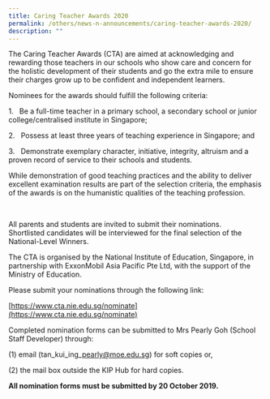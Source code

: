 ```yaml
---
title: Caring Teacher Awards 2020
permalink: /others/news-n-announcements/caring-teacher-awards-2020/
description: ""
---
```

The Caring Teacher Awards (CTA) are aimed at acknowledging and rewarding those teachers in our schools who show care and concern for the holistic development of their students and go the extra mile to ensure their charges grow up to be confident and independent learners.

  
Nominees for the awards should fulfill the following criteria:

1.   Be a full-time teacher in a primary school, a secondary school or junior college/centralised institute in Singapore;

2.   Possess at least three years of teaching experience in Singapore; and

3.   Demonstrate exemplary character, initiative, integrity, altruism and a proven record of service to their schools and students.

While demonstration of good teaching practices and the ability to deliver excellent examination results are part of the selection criteria, the emphasis of the awards is on the humanistic qualities of the teaching profession.

<br>
	
All parents and students are invited to submit their nominations. Shortlisted candidates will be interviewed for the final selection of the National-Level Winners.

The CTA is organised by the National Institute of Education, Singapore, in partnership with ExxonMobil Asia Pacific Pte Ltd, with the support of the Ministry of Education.

Please submit your nominations through the following link:

[https://www.cta.nie.edu.sg/nominate](https://www.cta.nie.edu.sg/nominate)  
  

Completed nomination forms can be submitted to Mrs Pearly Goh (School Staff Developer) through:

(1) email (tan\_kui\_ing\_pearly@moe.edu.sg) for soft copies or,

(2) the mail box outside the KIP Hub for hard copies.

**All nomination forms must be submitted by 20 October 2019.**